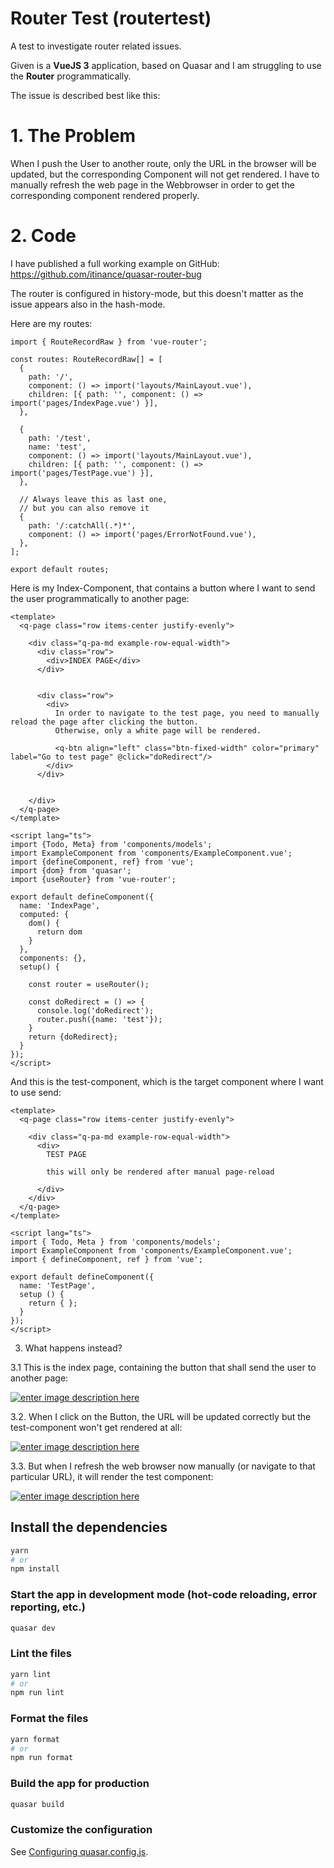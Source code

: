 # Router Test (routertest)

A test to investigate router related issues.

Given is a **VueJS 3** application, based on Quasar and I am struggling to use the **Router** programmatically.

The issue is described best like this:

# 1. The Problem

When I push the User to another route, only the URL in the browser will be updated, but the corresponding Component will not get rendered.
I have to manually refresh the web page in the Webbrowser in order to get the corresponding component rendered properly.

# 2. Code

I have published a full working example on GitHub: https://github.com/itinance/quasar-router-bug

The router is configured in history-mode, but this doesn't matter as the issue appears also in the hash-mode.

Here are my routes:

    import { RouteRecordRaw } from 'vue-router';

    const routes: RouteRecordRaw[] = [
      {
        path: '/',
        component: () => import('layouts/MainLayout.vue'),
        children: [{ path: '', component: () => import('pages/IndexPage.vue') }],
      },

      {
        path: '/test',
        name: 'test',
        component: () => import('layouts/MainLayout.vue'),
        children: [{ path: '', component: () => import('pages/TestPage.vue') }],
      },

      // Always leave this as last one,
      // but you can also remove it
      {
        path: '/:catchAll(.*)*',
        component: () => import('pages/ErrorNotFound.vue'),
      },
    ];

    export default routes;

Here is my Index-Component, that contains a button where I want to send the user programmatically to another page:

    <template>
      <q-page class="row items-center justify-evenly">

        <div class="q-pa-md example-row-equal-width">
          <div class="row">
            <div>INDEX PAGE</div>
          </div>


          <div class="row">
            <div>
              In order to navigate to the test page, you need to manually reload the page after clicking the button.
              Otherwise, only a white page will be rendered.

              <q-btn align="left" class="btn-fixed-width" color="primary" label="Go to test page" @click="doRedirect"/>
            </div>
          </div>


        </div>
      </q-page>
    </template>

    <script lang="ts">
    import {Todo, Meta} from 'components/models';
    import ExampleComponent from 'components/ExampleComponent.vue';
    import {defineComponent, ref} from 'vue';
    import {dom} from 'quasar';
    import {useRouter} from 'vue-router';

    export default defineComponent({
      name: 'IndexPage',
      computed: {
        dom() {
          return dom
        }
      },
      components: {},
      setup() {

        const router = useRouter();

        const doRedirect = () => {
          console.log('doRedirect');
          router.push({name: 'test'});
        }
        return {doRedirect};
      }
    });
    </script>

And this is the test-component, which is the target component where I want to use send:

    <template>
      <q-page class="row items-center justify-evenly">

        <div class="q-pa-md example-row-equal-width">
          <div>
            TEST PAGE

            this will only be rendered after manual page-reload

          </div>
        </div>
      </q-page>
    </template>

    <script lang="ts">
    import { Todo, Meta } from 'components/models';
    import ExampleComponent from 'components/ExampleComponent.vue';
    import { defineComponent, ref } from 'vue';

    export default defineComponent({
      name: 'TestPage',
      setup () {
        return { };
      }
    });
    </script>

3. What happens instead?

3.1 This is the index page, containing the button that shall send the user to another page:

[![enter image description here][1]][1]

3.2. When I click on the Button, the URL will be updated correctly but the test-component won't get rendered at all:

[![enter image description here][2]][2]

3.3. But when I refresh the web browser now manually (or navigate to that particular URL), it will render the test component:

[![enter image description here][3]][3]



[1]: https://i.stack.imgur.com/Z4mBw.png
[2]: https://i.stack.imgur.com/DkcXb.png
[3]: https://i.stack.imgur.com/XKzLu.png


## Install the dependencies
```bash
yarn
# or
npm install
```

### Start the app in development mode (hot-code reloading, error reporting, etc.)
```bash
quasar dev
```


### Lint the files
```bash
yarn lint
# or
npm run lint
```


### Format the files
```bash
yarn format
# or
npm run format
```



### Build the app for production
```bash
quasar build
```

### Customize the configuration
See [Configuring quasar.config.js](https://v2.quasar.dev/quasar-cli-vite/quasar-config-js).

